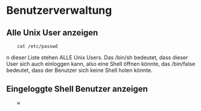 # Benutzerverwaltung

## Alle Unix User anzeigen

        cat /etc/passwd

n dieser Liste stehen ALLE Unix Users. Das /bin/sh bedeutet, dass dieser User sich auch einloggen kann, also eine Shell öffnen könnte, das /bin/false bedeutet, dass der Benutzer sich keine Shell holen könnte.

## Eingeloggte Shell Benutzer anzeigen

        w
